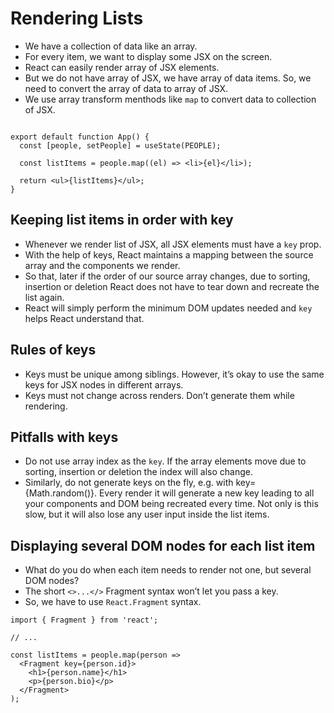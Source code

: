# Rendering Lists

- We have a collection of data like an array.
- For every item, we want to display some JSX on the screen.
- React can easily render array of JSX elements.
- But we do not have array of JSX, we have array of data items. So, we need to convert the array of data to array of JSX.
- We use array transform menthods like `map` to convert data to collection of JSX.

```tsx

export default function App() {
  const [people, setPeople] = useState(PEOPLE);

  const listItems = people.map((el) => <li>{el}</li>);

  return <ul>{listItems}</ul>;
}
```


## Keeping list items in order with key 

- Whenever we render list of JSX, all JSX elements must have a `key` prop.
- With the help of keys, React maintains a mapping between the source array and the components we render.
- So that, later if the order of our source array changes, due to sorting, insertion or deletion React does not have to tear down and recreate the list again.
- React will simply perform the minimum DOM updates needed and `key` helps React understand that.



## Rules of keys 

- Keys must be unique among siblings. However, it’s okay to use the same keys for JSX nodes in different arrays.
- Keys must not change across renders. Don’t generate them while rendering.

## Pitfalls with keys

- Do not use array index as the `key`. If the array elements move due to sorting, insertion or deletion the index will also change.
- Similarly, do not generate keys on the fly, e.g. with key={Math.random()}. Every render it will generate a new key leading to all your components and DOM being recreated every time. Not only is this slow, but it will also lose any user input inside the list items.

## Displaying several DOM nodes for each list item 

- What do you do when each item needs to render not one, but several DOM nodes?
- The short `<>...</>` Fragment syntax won’t let you pass a key.
- So, we have to use `React.Fragment` syntax.

```tsx
import { Fragment } from 'react';

// ...

const listItems = people.map(person =>
  <Fragment key={person.id}>
    <h1>{person.name}</h1>
    <p>{person.bio}</p>
  </Fragment>
);
```

